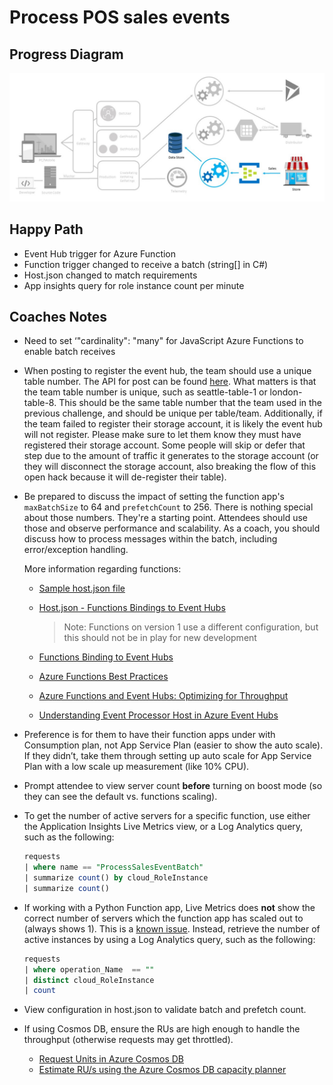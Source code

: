 # Process POS sales events

## Progress Diagram

![Process POS sales event progress diagram](/images/process-pos-sales-event-progress-diagram.jpg)

## Happy Path

* Event Hub trigger for Azure Function
* Function trigger changed to receive a batch (string[] in C#)
* Host.json changed to match requirements
* App insights query for role instance count per minute

## Coaches Notes

* Need to set ‘"cardinality": "many" for JavaScript Azure Functions to enable batch receives

* When posting to register the event hub, the team should use a unique table number.  The API for post can be found [here](https://petstore.swagger.io/?url=https://serverlessohmanagementapi.azurewebsites.net/api/definition).  What matters is that the team table number is unique, such as seattle-table-1 or london-table-8.  This should be the same table number that the team used in the previous challenge, and should be unique per table/team.  Additionally, if the team failed to register their storage account, it is likely the event hub will not register.  Please make sure to let them know they must have registered their storage account.  Some people will skip or defer that step due to the amount of traffic it generates to the storage account (or they will disconnect the storage account, also breaking the flow of this open hack because it will de-register their table).

* Be prepared to discuss the impact of setting the function app's ```maxBatchSize``` to 64 and ```prefetchCount``` to 256.  There is nothing special about those numbers.  They're a starting point.  Attendees should use those and observe performance and scalability. As a coach, you should discuss how to process messages within the batch, including error/exception handling.  

    More information regarding functions:

    * [Sample host.json file](https://docs.microsoft.com/en-us/azure/azure-functions/functions-host-json)

    * [Host.json - Functions Bindings to Event Hubs](https://docs.microsoft.com/en-us/azure/azure-functions/functions-bindings-event-hubs-trigger?tabs=csharp#hostjson-properties)  

        >Note: Functions on version 1 use a different configuration, but this should not be in play for new development

    * [Functions Binding to Event Hubs](https://docs.microsoft.com/azure/azure-functions/functions-bindings-event-hubs)

    * [Azure Functions Best Practices](https://docs.microsoft.com/en-us/azure/azure-functions/functions-best-practices)  

    * [Azure Functions and Event Hubs: Optimizing for Throughput](https://medium.com/@iizotov/azure-functions-and-event-hubs-optimising-for-throughput-549c7acd2b75)  

    * [Understanding Event Processor Host in Azure Event Hubs](https://channel9.msdn.com/Shows/On-NET/Understanding-the-Event-Processor-Host-in-Azure-Event-Hubs)

* Preference is for them to have their function apps under with Consumption plan, not App Service Plan (easier to show the auto scale). If they didn’t, take them through setting up auto scale for App Service Plan with a low scale up measurement (like 10% CPU).

* Prompt attendee to view server count **before** turning on boost mode (so they can see the default vs. functions scaling).

* To get the number of active servers for a specific function, use either the Application Insights Live Metrics view, or a Log Analytics query, such as the following:

    ```sql
    requests
    | where name == "ProcessSalesEventBatch"
    | summarize count() by cloud_RoleInstance  
    | summarize count()
    ```

* If working with a Python Function app, Live Metrics does **not** show the correct number of servers which the function app has scaled out to (always shows 1). This is a [known issue](https://github.com/Azure/azure-functions-python-worker/issues/35). Instead, retrieve the number of active instances by using a Log Analytics query, such as the following:

    ```sql
    requests
    | where operation_Name  == ""
    | distinct cloud_RoleInstance
    | count
    ```

* View configuration in host.json to validate batch and prefetch count.

* If using Cosmos DB, ensure the RUs are high enough to handle the throughput (otherwise requests may get throttled).
    * [Request Units in Azure Cosmos DB](https://docs.microsoft.com/azure/cosmos-db/request-units)
    * [Estimate RU/s using the Azure Cosmos DB capacity planner](https://docs.microsoft.com/azure/cosmos-db/estimate-ru-with-capacity-planner)
